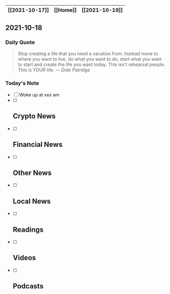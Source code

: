 | [[2021-10-17]] | [[Home]] | [[2021-10-19]] |
| :------------: | :------: | :------------: |

## 2021-10-18 

### Daily Quote
> Stop creating a life that you need a vacation from. Instead move to where you want to live, do what you want to do, start what you want to start and create the life you want today. This isn't rehearsal people. This is YOUR life.
> &mdash; <cite>Dale Patridge</cite>

### Today's Note
- [ ] Woke up at xxx am
- [ ] Crypto News
	- 
- [ ] Financial News
	- 
- [ ] Other News
	- 
- [ ] Local News
	-
- [ ] Readings
	- 
- [ ] Videos
	- 
- [ ] Podcasts
	- 
